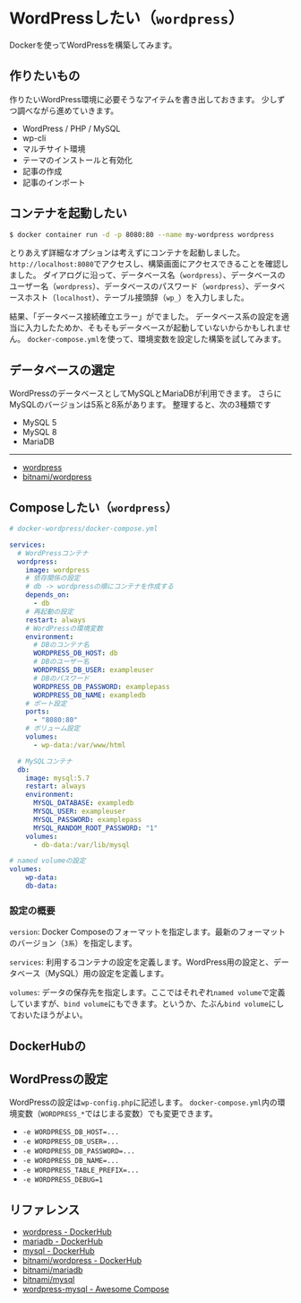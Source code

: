 # WordPressしたい（`wordpress`）

Dockerを使ってWordPressを構築してみます。

## 作りたいもの

作りたいWordPress環境に必要そうなアイテムを書き出しておきます。
少しずつ調べながら進めていきます。

- WordPress / PHP / MySQL
- wp-cli
- マルチサイト環境
- テーマのインストールと有効化
- 記事の作成
- 記事のインポート

## コンテナを起動したい

```bash
$ docker container run -d -p 8080:80 --name my-wordpress wordpress
```

とりあえず詳細なオプションは考えずにコンテナを起動しました。
``http://localhost:8080``でアクセスし、構築画面にアクセスできることを確認しました。
ダイアログに沿って、データベース名（``wordpress``）、データベースのユーザー名（``wordpress``）、データベースのパスワード（``wordpress``）、データベースホスト（``localhost``）、テーブル接頭辞（``wp_``）を入力しました。

結果、「データベース接続確立エラー」がでました。
データベース系の設定を適当に入力したためか、そもそもデータベースが起動していないからかもしれません。
``docker-compose.yml``を使って、環境変数を設定した構築を試してみます。

## データベースの選定

WordPressのデータベースとしてMySQLとMariaDBが利用できます。
さらにMySQLのバージョンは5系と8系があります。
整理すると、次の3種類です

- MySQL 5
- MySQL 8
- MariaDB



---



- [wordpress](https://hub.docker.com/_/wordpress/)
- [bitnami/wordpress](https://hub.docker.com/r/bitnami/wordpress)


## Composeしたい（`wordpress`）

```yaml
# docker-wordpress/docker-compose.yml

services:
  # WordPressコンテナ
  wordpress:
    image: wordpress
    # 依存関係の設定
    # db -> wordpressの順にコンテナを作成する
    depends_on:
      - db
    # 再起動の設定
    restart: always
    # WordPressの環境変数
    environment:
      # DBのコンテナ名
      WORDPRESS_DB_HOST: db
      # DBのユーザー名
      WORDPRESS_DB_USER: exampleuser
      # DBのパスワード
      WORDPRESS_DB_PASSWORD: examplepass
      WORDPRESS_DB_NAME: exampledb
    # ポート設定
    ports:
      - "8080:80"
    # ボリューム設定
    volumes:
      - wp-data:/var/www/html

  # MySQLコンテナ
  db:
    image: mysql:5.7
    restart: always
    environment:
      MYSQL_DATABASE: exampledb
      MYSQL_USER: exampleuser
      MYSQL_PASSWORD: examplepass
      MYSQL_RANDOM_ROOT_PASSWORD: "1"
    volumes:
      - db-data:/var/lib/mysql

# named volumeの設定
volumes:
    wp-data:
    db-data:
```

### 設定の概要

``version``:
    Docker Composeのフォーマットを指定します。最新のフォーマットのバージョン（``3系``）を指定します。

``services``:
    利用するコンテナの設定を定義します。WordPress用の設定と、データベース（MySQL）用の設定を定義します。

``volumes``:
    データの保存先を指定します。ここではそれぞれ``named volume``で定義していますが、``bind volume``にもできます。というか、たぶん``bind volume``にしておいたほうがよい。

## DockerHubの




## WordPressの設定

WordPressの設定は``wp-config.php``に記述します。
``docker-compose.yml``内の環境変数（``WORDPRESS_*``ではじまる変数）でも変更できます。

- ``-e WORDPRESS_DB_HOST=...``
- ``-e WORDPRESS_DB_USER=...``
- ``-e WORDPRESS_DB_PASSWORD=...``
- ``-e WORDPRESS_DB_NAME=...``
- ``-e WORDPRESS_TABLE_PREFIX=...``
- ``-e WORDPRESS_DEBUG=1``

## リファレンス

- [wordpress - DockerHub](https://hub.docker.com/_/wordpress/)
- [mariadb - DockerHub](https://hub.docker.com/_/mariadb)
- [mysql - DockerHub](https://hub.docker.com/_/mysql)
- [bitnami/wordpress - DockerHub](https://hub.docker.com/r/bitnami/wordpress)
- [bitnami/mariadb](https://hub.docker.com/r/bitnami/mariadb)
- [bitnami/mysql](https://hub.docker.com/r/bitnami/mysql)
- [wordpress-mysql - Awesome Compose](https://github.com/docker/awesome-compose/tree/master/wordpress-mysql)
